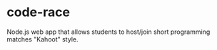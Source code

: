 # code-race
Node.js web app that allows students to host/join short programming matches "Kahoot" style.
